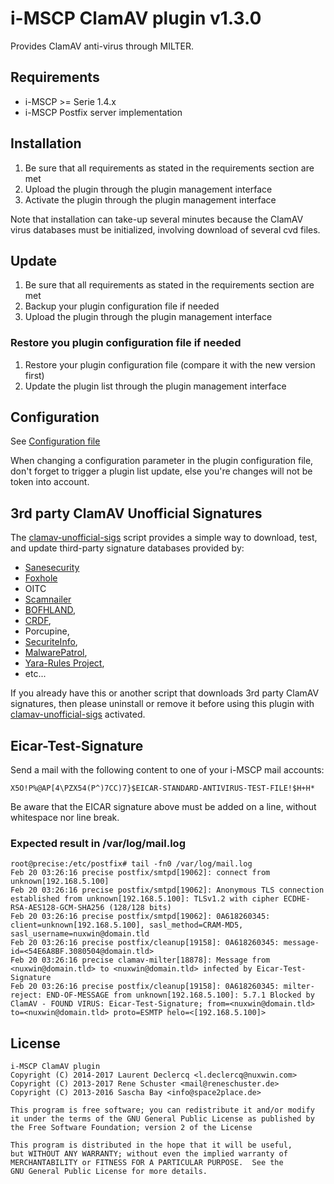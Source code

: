 # i-MSCP ClamAV plugin v1.3.0

Provides ClamAV anti-virus through MILTER.

## Requirements

* i-MSCP >= Serie 1.4.x
* i-MSCP Postfix server implementation

## Installation

1. Be sure that all requirements as stated in the requirements section are met
2. Upload the plugin through the plugin management interface
3. Activate the plugin through the plugin management interface

Note that installation can take-up several minutes because the ClamAV virus
databases must be initialized, involving download of several cvd files.

## Update

1. Be sure that all requirements as stated in the requirements section are met
2. Backup your plugin configuration file if needed
3. Upload the plugin through the plugin management interface

### Restore you plugin configuration file if needed

1. Restore your plugin configuration file (compare it with the new version first)
2. Update the plugin list through the plugin management interface

## Configuration

See [Configuration file](config.php)

When changing a configuration parameter in the plugin configuration file, don't
forget to trigger a plugin list update, else you're changes will not be token
into account.

## 3rd party ClamAV Unofficial Signatures

The [clamav-unofficial-sigs](https://github.com/extremeshok/clamav-unofficial-sigs)
script provides a simple way to download, test, and update third-party signature databases 
provided by:

- [Sanesecurity](http://sanesecurity.com)
- [Foxhole](http://sanesecurity.com/foxhole-databases)
- OITC
- [Scamnailer](http://www.scamnailer.info)
- [BOFHLAND](http://clamav.bofhland.org),
- [CRDF](https://threatcenter.crdf.fr),
- Porcupine,
- [SecuriteInfo](https://www.securiteinfo.com),
- [MalwarePatrol](https://www.malwarepatrol.net), 
- [Yara-Rules Project](https://github.com/Yara-Rules/rules),
- etc...

If you already have this or another script that downloads 3rd party ClamAV
signatures, then please uninstall or remove it before using this plugin with
[clamav-unofficial-sigs](https://github.com/extremeshok/clamav-unofficial-sigs)
activated.

## Eicar-Test-Signature

Send a mail with the following content to one of your i-MSCP mail accounts:

```
X5O!P%@AP[4\PZX54(P^)7CC)7}$EICAR-STANDARD-ANTIVIRUS-TEST-FILE!$H+H*
```

Be aware that the EICAR signature above must be added on a line, without
whitespace nor line break.

### Expected result in /var/log/mail.log

```
root@precise:/etc/postfix# tail -fn0 /var/log/mail.log
Feb 20 03:26:16 precise postfix/smtpd[19062]: connect from unknown[192.168.5.100]
Feb 20 03:26:16 precise postfix/smtpd[19062]: Anonymous TLS connection established from unknown[192.168.5.100]: TLSv1.2 with cipher ECDHE-RSA-AES128-GCM-SHA256 (128/128 bits)
Feb 20 03:26:16 precise postfix/smtpd[19062]: 0A618260345: client=unknown[192.168.5.100], sasl_method=CRAM-MD5, sasl_username=nuxwin@domain.tld
Feb 20 03:26:16 precise postfix/cleanup[19158]: 0A618260345: message-id=<54E6A8BF.3080504@domain.tld>
Feb 20 03:26:16 precise clamav-milter[18878]: Message from <nuxwin@domain.tld> to <nuxwin@domain.tld> infected by Eicar-Test-Signature
Feb 20 03:26:16 precise postfix/cleanup[19158]: 0A618260345: milter-reject: END-OF-MESSAGE from unknown[192.168.5.100]: 5.7.1 Blocked by ClamAV - FOUND VIRUS: Eicar-Test-Signature; from=<nuxwin@domain.tld> to=<nuxwin@domain.tld> proto=ESMTP helo=<[192.168.5.100]>
```

## License

    i-MSCP ClamAV plugin
    Copyright (C) 2014-2017 Laurent Declercq <l.declercq@nuxwin.com>
    Copyright (C) 2013-2017 Rene Schuster <mail@reneschuster.de>
    Copyright (C) 2013-2016 Sascha Bay <info@space2place.de>
    
    This program is free software; you can redistribute it and/or modify
    it under the terms of the GNU General Public License as published by
    the Free Software Foundation; version 2 of the License
    
    This program is distributed in the hope that it will be useful,
    but WITHOUT ANY WARRANTY; without even the implied warranty of
    MERCHANTABILITY or FITNESS FOR A PARTICULAR PURPOSE.  See the
    GNU General Public License for more details.
